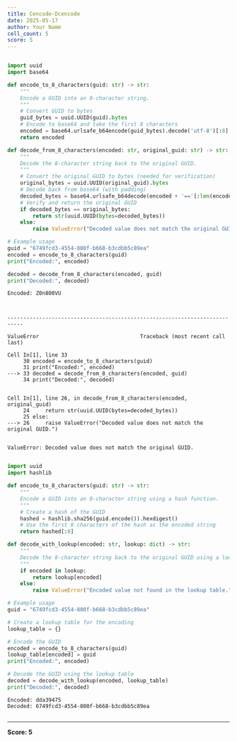 ```yaml
---
title: Cencode-Dcencode
date: 2025-05-17
author: Your Name
cell_count: 5
score: 5
---
```


```python

```


```python
import uuid
import base64

def encode_to_8_characters(guid: str) -> str:
    """
    Encode a GUID into an 8-character string.
    """
    # Convert GUID to bytes
    guid_bytes = uuid.UUID(guid).bytes
    # Encode to base64 and take the first 8 characters
    encoded = base64.urlsafe_b64encode(guid_bytes).decode('utf-8')[:8]
    return encoded

def decode_from_8_characters(encoded: str, original_guid: str) -> str:
    """
    Decode the 8-character string back to the original GUID.
    """
    # Convert the original GUID to bytes (needed for verification)
    original_bytes = uuid.UUID(original_guid).bytes
    # Decode back from base64 (with padding)
    decoded_bytes = base64.urlsafe_b64decode(encoded + '=='[:len(encoded) % 4])
    # Verify and return the original GUID
    if decoded_bytes == original_bytes:
        return str(uuid.UUID(bytes=decoded_bytes))
    else:
        raise ValueError("Decoded value does not match the original GUID.")

# Example usage
guid = "6749fcd3-4554-800f-b668-b3cdbb5c89ea"
encoded = encode_to_8_characters(guid)
print("Encoded:", encoded)

decoded = decode_from_8_characters(encoded, guid)
print("Decoded:", decoded)
```

    Encoded: Z0n800VU



    ---------------------------------------------------------------------------

    ValueError                                Traceback (most recent call last)

    Cell In[1], line 33
         30 encoded = encode_to_8_characters(guid)
         31 print("Encoded:", encoded)
    ---> 33 decoded = decode_from_8_characters(encoded, guid)
         34 print("Decoded:", decoded)


    Cell In[1], line 26, in decode_from_8_characters(encoded, original_guid)
         24     return str(uuid.UUID(bytes=decoded_bytes))
         25 else:
    ---> 26     raise ValueError("Decoded value does not match the original GUID.")


    ValueError: Decoded value does not match the original GUID.



```python

```


```python
import uuid
import hashlib

def encode_to_8_characters(guid: str) -> str:
    """
    Encode a GUID into an 8-character string using a hash function.
    """
    # Create a hash of the GUID
    hashed = hashlib.sha256(guid.encode()).hexdigest()
    # Use the first 8 characters of the hash as the encoded string
    return hashed[:8]

def decode_with_lookup(encoded: str, lookup: dict) -> str:
    """
    Decode the 8-character string back to the original GUID using a lookup table.
    """
    if encoded in lookup:
        return lookup[encoded]
    else:
        raise ValueError("Encoded value not found in the lookup table.")

# Example usage
guid = "6749fcd3-4554-800f-b668-b3cdbb5c89ea"

# Create a lookup table for the encoding
lookup_table = {}

# Encode the GUID
encoded = encode_to_8_characters(guid)
lookup_table[encoded] = guid
print("Encoded:", encoded)

# Decode the GUID using the lookup table
decoded = decode_with_lookup(encoded, lookup_table)
print("Decoded:", decoded)
```

    Encoded: dda39475
    Decoded: 6749fcd3-4554-800f-b668-b3cdbb5c89ea



```python

```


---
**Score: 5**